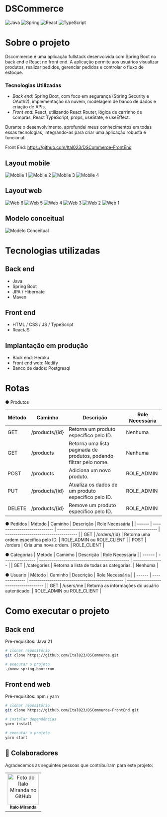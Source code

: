 # DSCommerce 
![Java](https://img.shields.io/badge/java-%23ED8B00.svg?style=for-the-badge&logo=openjdk&logoColor=white)
![Spring](https://img.shields.io/badge/spring-%236DB33F.svg?style=for-the-badge&logo=spring&logoColor=white)
![React](https://img.shields.io/badge/react-%2320232a.svg?style=for-the-badge&logo=react&logoColor=%2361DAFB)
![TypeScript](https://img.shields.io/badge/typescript-%23007ACC.svg?style=for-the-badge&logo=typescript&logoColor=white)

# Sobre o projeto
Dscommerce é uma aplicação fullstack desenvolvida com Spring Boot no back end e React no front end. A aplicação permite aos usuários visualizar produtos, realizar pedidos, gerenciar pedidos e controlar o fluxo de estoque.

### Tecnologias Utilizadas

- *Back end:* Spring Boot, com foco em segurança (Spring Security e OAuth2), implementação na nuvem, modelagem de banco de dados e criação de APIs.
- *Front end:* React, utilizando React Router, lógica de carrinho de compras, React TypeScript, props, useState, e useEffect.

Durante o desenvolvimento, aprofundei meus conhecimentos em todas essas tecnologias, integrando-as para criar uma aplicação robusta e funcional.

Front End: https://github.com/Ital023/DSCommerce-FrontEnd

## Layout mobile
![Mobile 1](/assertsReadme/mobile1.png) ![Mobile 2](/assertsReadme/mobile2.png) ![Mobile 3](/assertsReadme/mobile3.png) ![Mobile 4](/assertsReadme/mobile4.png)


## Layout web

![Web 6](/assertsReadme/desktop6.png)
![Web 5](/assertsReadme/desktop5.png)
![Web 4](/assertsReadme/desktop4.png)
![Web 3](/assertsReadme/desktop3.png)
![Web 2](/assertsReadme/desktop2.png)
![Web 1](/assertsReadme/desktop1.png)




## Modelo conceitual
![Modelo Conceitual](/assertsReadme/diagrama.png)

# Tecnologias utilizadas
## Back end
- Java
- Spring Boot
- JPA / Hibernate
- Maven
## Front end
- HTML / CSS / JS / TypeScript
- ReactJS
## Implantação em produção
- Back end: Heroku
- Front end web: Netlify
- Banco de dados: Postgresql

# Rotas
&#9679;	Produtos

| Método | Caminho                      | Descrição                                           | Role Necessária                  |
| ------ | ---------------------------- | -------------------------------------------------- | -------------------------------- |
| GET    | /products/{id}             | Retorna um produto específico pelo ID.              | Nenhuma                          |
| GET    | /products                  | Retorna uma lista paginada de produtos, podendo filtrar pelo nome. | Nenhuma            |
| POST   | /products                  | Adiciona um novo produto.                           | ROLE_ADMIN                     |
| PUT    | /products/{id}             | Atualiza os dados de um produto específico pelo ID. | ROLE_ADMIN                     |
| DELETE | /products/{id}             | Remove um produto específico pelo ID.               | ROLE_ADMIN                     |

&#9679;	Pedidos
| Método | Caminho                      | Descrição                                           | Role Necessária                      |
| ------ | ---------------------------- | -------------------------------------------------- | ------------------------------------ |
| GET    | /orders/{id}               | Retorna uma ordem específica pelo ID.              | ROLE_ADMIN ou ROLE_CLIENT        |
| POST   | /orders                    | Cria uma nova ordem.                               | ROLE_CLIENT                        |

&#9679;	Categorias
| Método | Caminho          | Descrição                                      | Role Necessária |
| ------ | ---------------- | --------------------------------------------- | --------------- |
| GET    | /categories    | Retorna a lista de todas as categorias.       | Nenhuma         |

&#9679;	Usuario
| Método | Caminho        | Descrição                                        | Role Necessária                      |
| ------ | -------------- | ----------------------------------------------- | ------------------------------------ |
| GET    | /users/me    | Retorna as informações do usuário autenticado.  | ROLE_ADMIN ou ROLE_CLIENT        |


# Como executar o projeto

## Back end
Pré-requisitos: Java 21

```bash
# clonar repositório
git clone https://github.com/Ital023/DSCommerce.git

# executar o projeto
./mvnw spring-boot:run
```

## Front end web
Pré-requisitos: npm / yarn

```bash
# clonar repositório
git clone https://github.com/Ital023/DSCommerce-FrontEnd.git

# instalar dependências
yarn install

# executar o projeto
yarn start
```
## 🤝 Colaboradores

Agradecemos às seguintes pessoas que contribuíram para este projeto:

<table>
  <tr>
    <td align="center">
      <a href="https://github.com/Ital023" title="Github do Ítalo Miranda">
        <img src="https://avatars.githubusercontent.com/u/113559117?v=4" width="100px;" alt="Foto do Ítalo Miranda no GitHub"/><br>
        <sub>
          <b>Ítalo Miranda</b>
        </sub>
      </a>
    </td>
  </tr>
</table>

